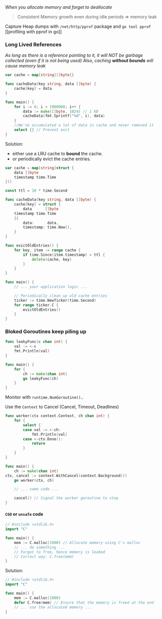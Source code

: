 _When you allocate memory and forget to deallocate_
> Consistent Memory growth even during idle periods => memory leak

Capture Heap dumps with `/net/http/pprof` package and `go tool pprof` [[profiling with pprof in go]]
### Long Lived References
_As long as there is a reference pointing to it, it will NOT be garbage collected (even if it is not being used)_
_Also, caching **without bounds** will cause memory leak_
```go
var cache = map[string][]byte{}

func cacheData(key string, data []byte) {
	cache[key] = data
}

func main() {
	for i := 0; i < 1000000; i++ {
		data := make([]byte, 1024) // 1 KB
		cacheData(fmt.Sprintf("%d", i), data)
	}
	//We've accumulated a lot of data in cache and never removed it
	select {} // Prevent exit
}
```

Solution:
- either use a LRU cache to **bound** the cache.
- or periodically evict the cache entries.
```go
var cache = map[string]struct {
	data []byte
	timestamp time.Time
}()

const ttl = 10 * time.Second

func cacheData(key string, data []byte) {
	cache[key] = struct {
		data      []byte
	timestamp time.Time
	}{
		data:      data,
		timestamp: time.Now(),
	}
}

func evictOldEntries() {
	for key, item := range cache {
		if time.Since(item.timestamp) > ttl {
			delete(cache, key)
		}
	}
}

func main() {
	// ... your application logic ...

	// Periodically clean up old cache entries
	ticker := time.NewTicker(time.Second)
	for range ticker.C {
		evictOldEntries()
	}
}
```


### Bloked Goroutines keep piling up
```go
func leakyFunc(c chan int) {
	val := <-c
	fmt.Println(val)
}

func main() {
	for {
		ch := make(chan int)
		go leakyFunc(ch)
	}
}
```

Monitor with `runtime.NumGoroutine()`..

Use the `Context` to Cancel 
(Cancel, Timeout, Deadlines)
```go
func worker(ctx context.Context, ch chan int) {
	for {
		select {
		case val := <-ch:
			fmt.Println(val)
		case <-ctx.Done():
			return
		}
	}
}

func main() {
	ch := make(chan int)
ctx, cancel := context.WithCancel(context.Background())
	go worker(ctx, ch)

	// ... some code ...

	cancel() // Signal the worker goroutine to stop
}
```


#### `CGO` or `unsafe` code
```go
// #include <stdlib.h>
import "C"

func main() {
	mem := C.malloc(1000) // Allocate memory using C's malloc
	// ... do something ...
	// Forgot to free, hence memory is leaked
	// Correct way: C.free(mem)
}
```
Solution:
```go
// #include <stdlib.h>
import "C"

func main() {
	mem := C.malloc(1000)
	defer C.free(mem) // Ensure that the memory is freed at the end
	// ... use the allocated memory ...
}
```